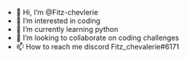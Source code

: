 - 👋 Hi, I’m @Fitz-chevlerie
- 👀 I’m interested in coding 
- 🌱 I’m currently learning python
- 💞️ I’m looking to collaborate on coding challenges
- 📫 How to reach me discord Fitz_chevalerie#6171

<!---
Fitz-chevlerie/Fitz-chevlerie is a ✨ special ✨ repository because its `README.md` (this file) appears on your GitHub profile.
You can click the Preview link to take a look at your changes.
--->
